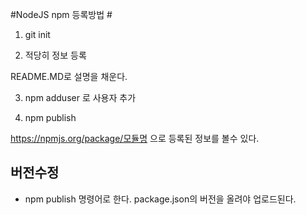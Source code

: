#NodeJS npm 등록방법 #

1. git init

2. 적당히 정보 등록

README.MD로 설명을 채운다.

3. npm adduser 로 사용자 추가

4. npm publish

https://npmjs.org/package/모듈명 으로 등록된 정보를 볼수 있다.

## 버전수정 ##

* npm publish 명령어로 한다. package.json의 버전을 올려야 업로드된다.
